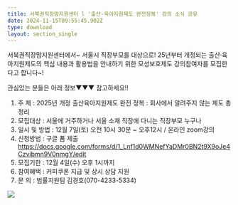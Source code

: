 ```yaml
---
title: 서북권직장맘지원센터 l '출산·육아지원제도 완전정복' 강의 소식 공유
date: 2024-11-15T09:55:45.902Z
type: download
layout: section_single
---
```



서북권직장맘지원센터에서\~ 서울시 직장부모를 대상으로!
25년부터 개정되는 출산·육아지원제도의 핵심 내용과 활용법을 안내하기 위한
모성보호제도 강의참여자를 모집한다고 합니다\~!

관심있는 분들은 아래 정보▼▼▼ 참고하세요!!

1. 주     제 : 2025년 개정 출산육아지원제도 완전 정복 : 회사에서 알려주지 않는 제도 총정리
2. 모집대상 : 서울에 거주하거나 서울 소재 직장에 다니는 직장부모 누구나
3. 일시 및 방법 : 12월 7일(토) 오전 10시 30분 ~ 오후12시 / 온라인 zoom강의 
4. 신청방법 : 구글 폼 제출 https://docs.google.com/forms/d/1_Lnf1d0WMNefYaDMr0BN2t9X9oJe4Czvibmn9V0nmgY/edit
5. 모집기한 : 12월 4일(수) 오후 1시까지
6. 참여혜택 : 커피쿠폰 지급 및 상시 상담 지원
7. 문     의 : 법률지원팀 김경호(070-4233-5334)

![ ](/uploads/모집배너-2025년-출산육아지원제도-온라인-강의.png " ")